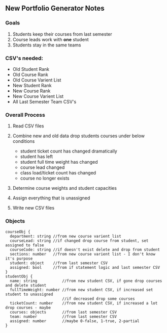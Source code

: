 ## New Portfolio Generator Notes

### Goals
1. Students keep their courses from last semester
1. Course leads work with **one** student
1. Students stay in the same teams

### CSV's needed:
* Old Student Rank
* Old Course Rank
* Old Course Varient List
* New Student Rank
* New Course Rank
* New Course Varient List
* All Last Semester Team CSV's

### Overall Process
  1. Read CSV files
  
  2. Combine new and old data
    drop students courses under below conditions
    
      - student ticket count has changed dramatically
      - student has left
      - student full time weight has changed
      - course lead changed
      - class load/ticket count has changed
      - course no longer exists
      
  3. Determine course weights and student capacities
  
  4. Assign everything that is unassigned
  
  5. Write new CSV files

### Objects
```
courseObj {
  department: string //from new course varient list
  courseLead: string //if changed drop course from student, set assigned to false
  courseCode: string //if doesn't exist delete and drop from student
  sections: number   //from new course varient list - I don't know it's purpose
  student: object    //from last semester CSV
  assigned: bool     //from if statement logic and last semester CSV
}
studentObj {
  name: string           //from new student CSV, if gone drop courses and delete student
  fullTimeWeight: number //from new student CSV, if increased set student to unassigned
                         //if decreased drop some courses
  ticketCount: number    //from new student CSV, if increased a lot drop courses - maybe
  courses: objects       //from last semester CSV
  team: number           //from last semester CSV
  assigned: number       //maybe 0-false, 1-true, 2-partial
}
```
  
  
